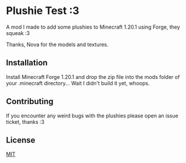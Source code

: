 # Plushie Test :3

A mod I made to add some plushies to Minecraft 1.20.1 using Forge, they squeak :3

Thanks, Nova for the models and textures.
## Installation

Install Minecraft Forge 1.20.1 and drop the zip file into the mods folder of your .minecraft directory... Wait I didn't build it yet, whoops.

## Contributing

If you encounter any weird bugs with the plushies please open an issue ticket, thanks :3

## License

[MIT](https://choosealicense.com/licenses/mit/)
